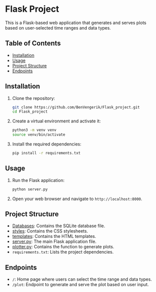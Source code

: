 # Flask Project

This is a Flask-based web application that generates and serves plots based on user-selected time ranges and data types.

## Table of Contents

- [Installation](#installation)
- [Usage](#usage)
- [Project Structure](#project-structure)
- [Endpoints](#endpoints)

## Installation

1. Clone the repository:
    ```sh
    git clone https://github.com/BenVengerik/Flask_project.git
    cd Flask_project
    ```

2. Create a virtual environment and activate it:
    ```sh
    python3 -m venv venv
    source venv/bin/activate
    ```

3. Install the required dependencies:
    ```sh
    pip install -r requirements.txt
    ```

## Usage

1. Run the Flask application:
    ```sh
    python server.py
    ```

2. Open your web browser and navigate to `http://localhost:8000`.

## Project Structure

- [Databases](http://_vscodecontentref_/0): Contains the SQLite database file.
- [styles](http://_vscodecontentref_/1): Contains the CSS stylesheets.
- [templates](http://_vscodecontentref_/2): Contains the HTML templates.
- [server.py](http://_vscodecontentref_/3): The main Flask application file.
- [plotter.py](http://_vscodecontentref_/4): Contains the function to generate plots.
- `requirements.txt`: Lists the project dependencies.

## Endpoints

- `/`: Home page where users can select the time range and data types.
- `/plot`: Endpoint to generate and serve the plot based on user input.
